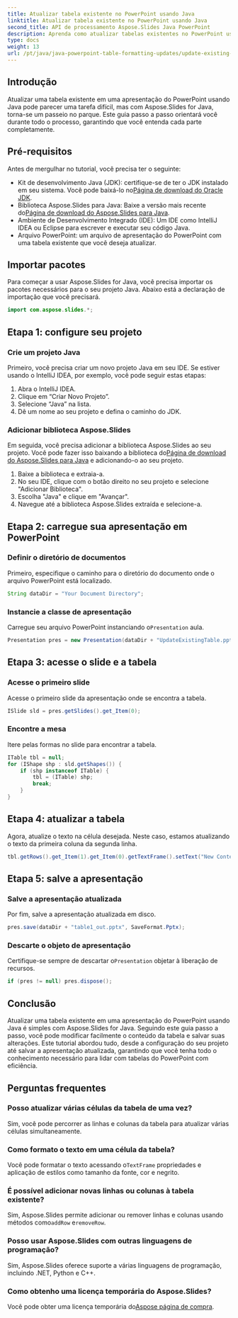 ```yaml
---
title: Atualizar tabela existente no PowerPoint usando Java
linktitle: Atualizar tabela existente no PowerPoint usando Java
second_title: API de processamento Aspose.Slides Java PowerPoint
description: Aprenda como atualizar tabelas existentes no PowerPoint usando Java com Aspose.Slides. Guia passo a passo, instruções detalhadas e perguntas frequentes incluídas.
type: docs
weight: 13
url: /pt/java/java-powerpoint-table-formatting-updates/update-existing-table-powerpoint-java/
---
```

## Introdução
Atualizar uma tabela existente em uma apresentação do PowerPoint usando Java pode parecer uma tarefa difícil, mas com Aspose.Slides for Java, torna-se um passeio no parque. Este guia passo a passo orientará você durante todo o processo, garantindo que você entenda cada parte completamente.
## Pré-requisitos
Antes de mergulhar no tutorial, você precisa ter o seguinte:
-  Kit de desenvolvimento Java (JDK): certifique-se de ter o JDK instalado em seu sistema. Você pode baixá-lo no[Página de download do Oracle JDK](https://www.oracle.com/java/technologies/javase-jdk11-downloads.html).
-  Biblioteca Aspose.Slides para Java: Baixe a versão mais recente do[Página de download do Aspose.Slides para Java](https://releases.aspose.com/slides/java/).
- Ambiente de Desenvolvimento Integrado (IDE): Um IDE como IntelliJ IDEA ou Eclipse para escrever e executar seu código Java.
- Arquivo PowerPoint: um arquivo de apresentação do PowerPoint com uma tabela existente que você deseja atualizar.

## Importar pacotes
Para começar a usar Aspose.Slides for Java, você precisa importar os pacotes necessários para o seu projeto Java. Abaixo está a declaração de importação que você precisará.
```java
import com.aspose.slides.*;
```
## Etapa 1: configure seu projeto
### Crie um projeto Java
Primeiro, você precisa criar um novo projeto Java em seu IDE. Se estiver usando o IntelliJ IDEA, por exemplo, você pode seguir estas etapas:
1. Abra o IntelliJ IDEA.
2. Clique em “Criar Novo Projeto”.
3. Selecione “Java” na lista.
4. Dê um nome ao seu projeto e defina o caminho do JDK.
### Adicionar biblioteca Aspose.Slides
 Em seguida, você precisa adicionar a biblioteca Aspose.Slides ao seu projeto. Você pode fazer isso baixando a biblioteca do[Página de download do Aspose.Slides para Java](https://releases.aspose.com/slides/java/) e adicionando-o ao seu projeto.
1. Baixe a biblioteca e extraia-a.
2. No seu IDE, clique com o botão direito no seu projeto e selecione "Adicionar Biblioteca".
3. Escolha "Java" e clique em "Avançar".
4. Navegue até a biblioteca Aspose.Slides extraída e selecione-a.
## Etapa 2: carregue sua apresentação em PowerPoint
### Definir o diretório de documentos
Primeiro, especifique o caminho para o diretório do documento onde o arquivo PowerPoint está localizado.
```java
String dataDir = "Your Document Directory";
```
### Instancie a classe de apresentação
 Carregue seu arquivo PowerPoint instanciando o`Presentation` aula.
```java
Presentation pres = new Presentation(dataDir + "UpdateExistingTable.pptx");
```
## Etapa 3: acesse o slide e a tabela
### Acesse o primeiro slide
Acesse o primeiro slide da apresentação onde se encontra a tabela.
```java
ISlide sld = pres.getSlides().get_Item(0);
```
### Encontre a mesa
Itere pelas formas no slide para encontrar a tabela.
```java
ITable tbl = null;
for (IShape shp : sld.getShapes()) {
    if (shp instanceof ITable) {
        tbl = (ITable) shp;
        break;
    }
}
```
## Etapa 4: atualizar a tabela
Agora, atualize o texto na célula desejada. Neste caso, estamos atualizando o texto da primeira coluna da segunda linha.
```java
tbl.getRows().get_Item(1).get_Item(0).getTextFrame().setText("New Content");
```
## Etapa 5: salve a apresentação
### Salve a apresentação atualizada
Por fim, salve a apresentação atualizada em disco.
```java
pres.save(dataDir + "table1_out.pptx", SaveFormat.Pptx);
```
### Descarte o objeto de apresentação
 Certifique-se sempre de descartar o`Presentation` objetar à liberação de recursos.
```java
if (pres != null) pres.dispose();
```

## Conclusão
Atualizar uma tabela existente em uma apresentação do PowerPoint usando Java é simples com Aspose.Slides for Java. Seguindo este guia passo a passo, você pode modificar facilmente o conteúdo da tabela e salvar suas alterações. Este tutorial abordou tudo, desde a configuração do seu projeto até salvar a apresentação atualizada, garantindo que você tenha todo o conhecimento necessário para lidar com tabelas do PowerPoint com eficiência.
## Perguntas frequentes
### Posso atualizar várias células da tabela de uma vez?
Sim, você pode percorrer as linhas e colunas da tabela para atualizar várias células simultaneamente.
### Como formato o texto em uma célula da tabela?
 Você pode formatar o texto acessando o`TextFrame` propriedades e aplicação de estilos como tamanho da fonte, cor e negrito.
### É possível adicionar novas linhas ou colunas à tabela existente?
 Sim, Aspose.Slides permite adicionar ou remover linhas e colunas usando métodos como`addRow` e`removeRow`.
### Posso usar Aspose.Slides com outras linguagens de programação?
Sim, Aspose.Slides oferece suporte a várias linguagens de programação, incluindo .NET, Python e C++.
### Como obtenho uma licença temporária do Aspose.Slides?
 Você pode obter uma licença temporária do[Aspose página de compra](https://purchase.aspose.com/temporary-license/).